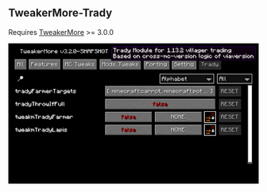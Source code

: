 ## TweakerMore-Trady

Requires [TweakerMore](https://github.com/Fallen-Breath/tweakermore) >= 3.0.0

![screenshot](screenshot.png)
